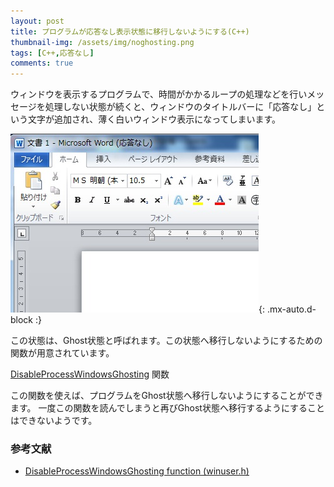 ```yaml
---
layout: post
title: プログラムが応答なし表示状態に移行しないようにする(C++)
thumbnail-img: /assets/img/noghosting.png
tags: [C++,応答なし]
comments: true
---
```


ウィンドウを表示するプログラムで、時間がかかるループの処理などを行いメッセージを処理しない状態が続くと、ウィンドウのタイトルバーに「応答なし」という文字が追加され、薄く白いウィンドウ表示になってしまいます。

![](/assets/img/noghosting.png){: .mx-auto.d-block :}

この状態は、Ghost状態と呼ばれます。この状態へ移行しないようにするための関数が用意されています。

<a href="https://docs.microsoft.com/ja-jp/windows/win32/api/winuser/nf-winuser-disableprocesswindowsghosting">DisableProcessWindowsGhosting</a> 関数

この関数を使えば、プログラムをGhost状態へ移行しないようにすることができます。
一度この関数を読んでしまうと再びGhost状態へ移行するようにすることはできないようです。

### 参考文献
- [DisableProcessWindowsGhosting function (winuser.h)](https://docs.microsoft.com/ja-jp/windows/win32/api/winuser/nf-winuser-disableprocesswindowsghosting)
